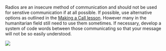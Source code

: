 Radios are an insecure method of communication and should not be used
for senstive communication if at all possible. If possible, use
alternative options as outlined in the [Making a Call
lesson](umbrella://lesson/making-a-call). However many in the
humanitarian field still need to use them sometimes. If necessary,
develop a system of code words between those communicating so that your
message will not be so easily understood.

![](radios.png)
